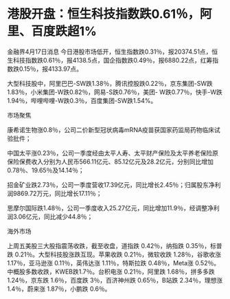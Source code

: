 # 港股开盘：恒生科技指数跌0.61％，阿里、百度跌超1%

金融界4月17日消息
今日港股市场低开，恒生指数跌0.31％，报20374.51点，恒生科技指数跌0.61％，报4138.5点，国企指数跌0.49％，报6880.22点，红筹指数跌0.15％，报4133.97点。

大型科技股中，阿里巴巴-SW跌1.38％，腾讯控股跌0.22％，京东集团-SW跌1.83％，小米集团-W跌0.82％，网易-S跌0.76％，美团-
W跌0.77％，快手-W跌1.94％，哔哩哔哩-W跌0.3％，百度集团-SW跌1.54%。

市场聚焦

康希诺生物涨0.8％，公司二价新型冠状病毒mRNA疫苗获国家药监局药物临床试验批件；

中国太平涨0.23％，公司一季度经由太平人寿、太平财产保险及太平养老保险原保险保费收入分别为人民币566.11亿元、85.12亿元及28.2亿元，分别同比增加0.78％、19.65％及14.14％；

招金矿业跌2.73％，公司一季度营收17.39亿元，同比增长2.45％；归属股东净利润9869.72万元，同比增长17.11％；

思摩尔国际跌1.48％，公司一季度收入25.27亿元，同比增加11.9％，经调整净利润3.06亿元，同比减少44.8％；

海外市场

上周五美股三大股指震荡收跌，截至收盘，道指跌 0.42％，纳指跌 0.35％，标普跌 0.21％。大型科技股涨跌互现。苹果收跌 0.21％，微软收跌
1.28％，谷歌收涨 1.17％，亚马逊涨 0.11％，英伟达涨 1.11％，特斯拉跌 0.48％，Meta涨
0.52％。中概股多数收跌，KWEB跌1.7％。台积电涨 0.21％，阿里跌 1.68％，拼多多跌 1.24％，京东跌 1.6％，百度跌 3％，百济神州跌
0.65％，B站跌 2.34％，理想涨 1.4％，蔚来涨 1.87％，小鹏跌 0.6％。

